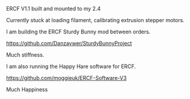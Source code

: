 ERCF V1.1 built and mounted to my 2.4

Currently stuck at loading filament, calibrating extrusion stepper motors.

I am building the ERCF Sturdy Bunny mod between orders.

https://github.com/Danzaywer/SturdyBunnyProject

Much stiffness.


I am also running the Happy Hare software for ERCF.

https://github.com/moggieuk/ERCF-Software-V3

Much Happiness
